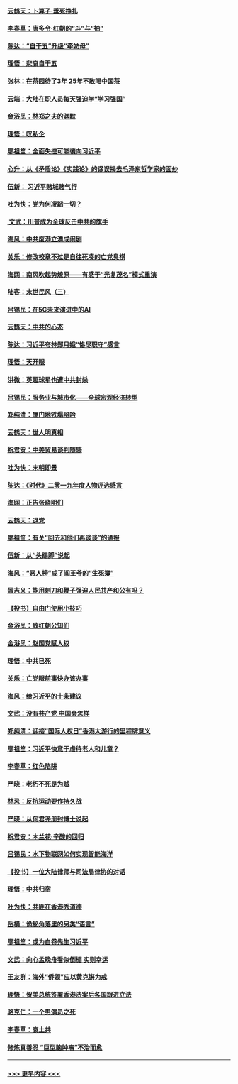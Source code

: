 #### [云鹤天：卜算子‧垂死挣扎](../pages/nsc993/n11739956.md?t=12240633) 
#### [李春草：唐多令‧红朝的“斗”与“拍”](../pages/nsc993/n11739830.md?t=12240633) 
#### [陈达：“自干五”升级“牵妨母”](../pages/nsc993/n11739724.md?t=12240633) 
#### [理悟：悲哀自干五](../pages/nsc993/n11739547.md?t=12240633) 
#### [张林：在茶园待了3年 25年不敢喝中国茶](../pages/nsc993/n11739240.md?t=12240633) 
#### [云端：大陆在职人员每天强迫学“学习强国”](../pages/nsc993/n11738735.md?t=12240633) 
#### [金浴凤：林郑之夫的渊默](../pages/nsc993/n11737735.md?t=12240633) 
#### [理悟：叹私企](../pages/nsc993/n11737715.md?t=12240633) 
#### [廖祖笙：全面失控可能袭向习近平](../pages/nsc993/n11737704.md?t=12240633) 
#### [心升：从《矛盾论》《实践论》的谬误揭去毛泽东哲学家的面纱](../pages/nsc993/n11736962.md?t=12240633) 
#### [伍新： 习近平赌城赌气行](../pages/nsc993/n11736929.md?t=12240633) 
#### [吐为快：党为何凌蹈一切？](../pages/nsc993/n11736915.md?t=12240633) 
#### [ 文武：川普成为全球反击中共的旗手](../pages/nsc993/n11736882.md?t=12240633) 
#### [海风：中共废港立澳成闹剧](../pages/nsc993/n11735857.md?t=12240633) 
#### [关乐：修改校章不过是自往死凑的亡党臭棋](../pages/nsc993/n11735097.md?t=12240633) 
#### [海网：南风吹起势燎原——有感于“光复茂名”模式重演](../pages/nsc993/n11732308.md?t=12240633) 
#### [陆客：末世民风（三）](../pages/nsc993/n11732211.md?t=12240633) 
#### [吕锡民：在5G未来演进中的AI](../pages/nsc993/n11730010.md?t=12240633) 
#### [云鹤天：中共的心态](../pages/nsc993/n11729906.md?t=12240633) 
#### [陈达：习近平夸林郑月娥“恪尽职守”感言](../pages/nsc993/n11729881.md?t=12240633) 
#### [理悟：天开眼](../pages/nsc993/n11729699.md?t=12240633) 
#### [洪微：英超球星也遭中共封杀](../pages/nsc993/n11727243.md?t=12240633) 
#### [吕锡民：服务业与城市化——全球宏观经济转型](../pages/nsc993/n11725845.md?t=12240633) 
#### [郑纯清：厦门地铁塌陷吟](../pages/nsc993/n11725813.md?t=12240633) 
#### [云鹤天：世人明真相](../pages/nsc993/n11725621.md?t=12240633) 
#### [祝君安：中美贸易谈判随感](../pages/nsc993/n11725609.md?t=12240633) 
#### [吐为快：末朝即景](../pages/nsc993/n11723365.md?t=12240633) 
#### [陈达：《时代》二零一九年度人物评选感言](../pages/nsc993/n11723337.md?t=12240633) 
#### [海网：正告张晓明们](../pages/nsc993/n11723228.md?t=12240633) 
#### [云鹤天：退党](../pages/nsc993/n11723056.md?t=12240633) 
#### [廖祖笙：有关“回去和他们再谈谈”的通报](../pages/nsc993/n11722442.md?t=12240633) 
#### [伍新：从“头踢脚”说起](../pages/nsc993/n11722429.md?t=12240633) 
#### [海风：“恶人榜”成了阎王爷的“生死簿”](../pages/nsc993/n11722272.md?t=12240633) 
#### [胥志义：能用剌刀和鞭子强迫人民共产和公有吗？](../pages/nsc993/n11720569.md?t=12240633) 
#### [【投书】自由门使用小技巧](../pages/nsc993/n11720180.md?t=12240633) 
#### [金浴凤：致红朝公知们](../pages/nsc993/n11720563.md?t=12240633) 
#### [金浴凤：赵国党赋人权](../pages/nsc993/n11720533.md?t=12240633) 
#### [理悟：中共已死](../pages/nsc993/n11720233.md?t=12240633) 
#### [关乐：亡党眼前事快办该办事](../pages/nsc993/n11719160.md?t=12240633) 
#### [海风：给习近平的十条建议](../pages/nsc993/n11717616.md?t=12240633) 
#### [文武：没有共产党 中国会怎样](../pages/nsc993/n11717584.md?t=12240633) 
#### [郑纯清：迎接“国际人权日”香港大游行的里程牌意义](../pages/nsc993/n11717417.md?t=12240633) 
#### [廖祖笙：习近平快意于虐待老人和儿童？](../pages/nsc993/n11715313.md?t=12240633) 
#### [李春草：红色陷阱](../pages/nsc993/n11715029.md?t=12240633) 
#### [严晓：老朽不死是为贼](../pages/nsc993/n11712910.md?t=12240633) 
#### [林忌：反抗运动要作持久战](../pages/nsc993/n11712623.md?t=12240633) 
#### [严晓：从何君尧册封博士说起](../pages/nsc993/n11712465.md?t=12240633) 
#### [祝君安：木兰花·辛酸的回归](../pages/nsc993/n11712381.md?t=12240633) 
#### [吕锡民：水下物联网如何实现智能海洋](../pages/nsc993/n11711158.md?t=12240633) 
#### [【投书】一位大陆律师与司法局律协的对话](../pages/nsc993/n11709675.md?t=12240633) 
#### [理悟：中共归宿](../pages/nsc993/n11710059.md?t=12240633) 
#### [吐为快：共匪在香港秀道德](../pages/nsc993/n11709979.md?t=12240633) 
#### [岳横：诡秘角落里的另类“语言”](../pages/nsc993/n11709792.md?t=12240633) 
#### [廖祖笙：或为白卷先生习近平](../pages/nsc993/n11708330.md?t=12240633) 
#### [文武：向心孟晚舟看似倒楣 实则幸运](../pages/nsc993/n11708236.md?t=12240633) 
#### [王友群：海外“侨领”应以黄克锵为戒](../pages/nsc993/n11706176.md?t=12240633) 
#### [理悟：贺美总统签署香港法案后各国跟进立法](../pages/nsc993/n11706853.md?t=12240633) 
#### [骆克仁：一个男演员之死](../pages/nsc993/n11706677.md?t=12240633) 
#### [李春草：哀土共](../pages/nsc993/n11706255.md?t=12240633) 
#### [修炼真善忍 “巨型脑肿瘤”不治而愈](../pages/nsc993/n11705340.md?t=12240633) 

----
#### [ >>> 更早内容 <<< ](../indexes/nsc993-earlier.md)
